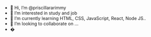 - 👋 Hi, I’m @priscillararimmy
- 👀 I’m interested in study and job
- 🌱 I’m currently learning HTML, CSS, JavaScript, React, Node JS..
- 💞️ I’m looking to collaborate on ...
- �

<!---
priscillararimmy/priscillararimmy is a ✨ special ✨ repository because its `README.md` (this file) appears on your GitHub profile.
You can click the Preview link to take a look at your changes.
--->
